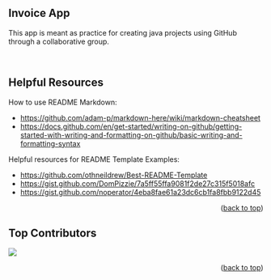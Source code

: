 ## Invoice App

This app is meant as practice for creating java projects using GitHub through a collaborative group.<br>

<br>

## Helpful Resources

How to use README Markdown:<br>
- https://github.com/adam-p/markdown-here/wiki/markdown-cheatsheet<br>
- https://docs.github.com/en/get-started/writing-on-github/getting-started-with-writing-and-formatting-on-github/basic-writing-and-formatting-syntax<br>

Helpful resources for README Template Examples:
- https://github.com/othneildrew/Best-README-Template<br>
- https://gist.github.com/DomPizzie/7a5ff55ffa9081f2de27c315f5018afc<br>
- https://gist.github.com/noperator/4eba8fae61a23dc6cb1fa8fbb9122d45<br>

<p align="right">(<a href="#readme-top">back to top</a>)</p>

## Top Contributors
<a href="https://github.com/jrberger123/invoice-app/graphs/contributors">
  <img src="https://contrib.rocks/image?repo=jrberger123/invoice-app" />
</a>

<p align="right">(<a href="#readme-top">back to top</a>)</p>
